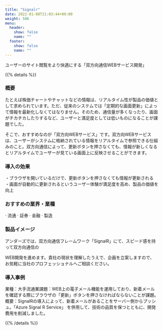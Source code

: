 ```yaml
---
title: "Signalr"
date: 2022-01-08T21:03:44+09:00
weight: 506
menu:
  header:
    show: false
    name: ""
  footer:
    show: false
    name: ""
---
```


ユーザーのサイト閲覧をより快適にする「双方向通信WEBサービス開発」

{{% details %}}

### 概要

たとえば株価チャートやチャットなどの情報は、リアルタイム性が製品の価値として求められています。ただ、従来のシステムでは「定期的な画面更新」によって情報を最新化しなくてはなりません。そのため、通信量が多くなったり、画面がチカチカしたりするなど、ユーザーと満足度としては低いものになることが課題でした。

そこで、おすすめなのが「双方向WEBサービス」です。双方向WEBサービスは、ユーザーがシステムに格納されている情報をリアルタイムで参照できる仕組みのこと。双方向通信によって、更新ボタンを押さなくても、情報が新しくなるとリアルタイムでユーザーが見ている画面上に反映させることができます。

### 導入の効果

・ブラウザを開いているだけで、更新ボタンを押さなくても情報が更新される
・画面が自動的に更新されるというユーザー体験が満足度を高め、製品の価値を向上

### おすすめの業界・業種

· 流通
· 証券
· 金融
· 製造

### 製品イメージ

アンダーズでは、双方向通信フレームワーク「SignalR」にて、スピード感を持って双方向通信の

WEB開発を進めます。貴社の現状を理解したうえで、企画を立案しますので、お気軽に当社のプロフェッショナルへご相談ください。

### 導入事例

業種：大手流通業課題：WEB上の電子メール機能を運用しており、新着メールを確認する際にブラウザの「更新」ボタンを押さなければならないことが課題。 概要：SignalRの導入によって、新着メールがあることをサーバー側からプッシュ。「Azure Signal R Service」 を併用して、技術の品質を保つとともに、開発費用を削減しました。

{{% /details %}}
